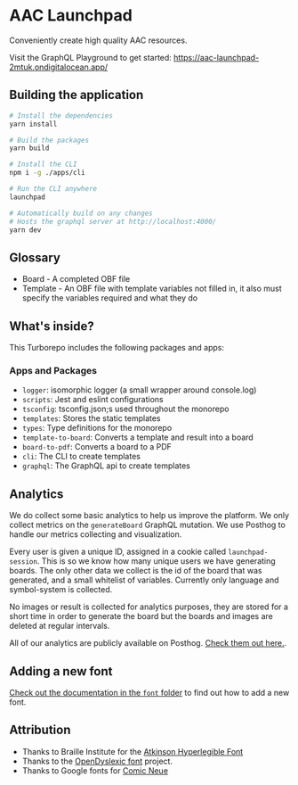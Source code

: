 # AAC Launchpad

Conveniently create high quality AAC resources.

Visit the GraphQL Playground to get started: https://aac-launchpad-2mtuk.ondigitalocean.app/

## Building the application

```bash
# Install the dependencies
yarn install

# Build the packages
yarn build

# Install the CLI
npm i -g ./apps/cli

# Run the CLI anywhere
launchpad

# Automatically build on any changes
# Hosts the graphql server at http://localhost:4000/
yarn dev
```

## Glossary

- Board - A completed OBF file
- Template - An OBF file with template variables not filled in, it also must specify the variables required and what they do

## What's inside?

This Turborepo includes the following packages and apps:

### Apps and Packages

- `logger`: isomorphic logger (a small wrapper around console.log)
- `scripts`: Jest and eslint configurations
- `tsconfig`: tsconfig.json;s used throughout the monorepo
- `templates`: Stores the static templates
- `types`: Type definitions for the monorepo
- `template-to-board`: Converts a template and result into a board
- `board-to-pdf`: Converts a board to a PDF
- `cli`: The CLI to create templates
- `graphql`: The GraphQL api to create templates

## Analytics

We do collect some basic analytics to help us improve the platform. We only collect metrics on the `generateBoard` GraphQL mutation. We use Posthog to handle our metrics collecting and visualization.

Every user is given a unique ID, assigned in a cookie called `launchpad-session`. This is so we know how many unique users we have generating boards. The only other data we collect is the id of the board that was generated, and a small whitelist of variables. Currently only language and symbol-system is collected.

No images or result is collected for analytics purposes, they are stored for a short time in order to generate the board but the boards and images are deleted at regular intervals.

All of our analytics are publicly available on Posthog. [Check them out here.](https://app.posthog.com/shared_dashboard/GW9gUv-u2PzoqWofm8O5gVUlx0PoQQ).

## Adding a new font

[Check out the documentation in the `font` folder](./packages/board-to-pdf/src/fonts/README.md) to find out how to add a new font.

## Attribution

- Thanks to Braille Institute for the [Atkinson Hyperlegible Font](https://brailleinstitute.org/freefont)
- Thanks to the [OpenDyslexic font](https://opendyslexic.org/) project.
- Thanks to Google fonts for [Comic Neue](https://fonts.google.com/specimen/Comic+Neue)
